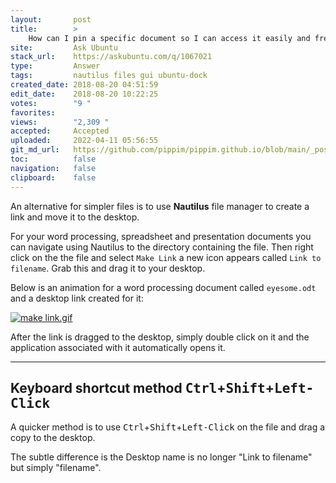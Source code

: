```yaml
---
layout:       post
title:        >
    How can I pin a specific document so I can access it easily and frequently?
site:         Ask Ubuntu
stack_url:    https://askubuntu.com/q/1067021
type:         Answer
tags:         nautilus files gui ubuntu-dock
created_date: 2018-08-20 04:51:59
edit_date:    2018-08-20 10:22:25
votes:        "9 "
favorites:    
views:        "2,309 "
accepted:     Accepted
uploaded:     2022-04-11 05:56:55
git_md_url:   https://github.com/pippim/pippim.github.io/blob/main/_posts/2018/2018-08-20-How-can-I-pin-a-specific-document-so-I-can-access-it-easily-and-frequently_.md
toc:          false
navigation:   false
clipboard:    false
---
```


An alternative for simpler files is to use **Nautilus** file manager to create a link and move it to the desktop.

For your word processing, spreadsheet and presentation documents you can navigate using Nautilus to the directory containing the file. Then right click on the the file and select `Make Link` a new icon appears called `Link to filename`. Grab this and drag it to your desktop.

Below is an animation for a word processing document called `eyesome.odt` and a desktop link created for it:

[![make link.gif][1]][1]

After the link is dragged to the desktop, simply double click on it and the application associated with it automatically opens it.


----------

## Keyboard shortcut method <kbd>Ctrl</kbd>+<kbd>Shift</kbd>+<kbd>Left-Click</kbd>

A quicker method is to use <kbd>Ctrl</kbd>+<kbd>Shift</kbd>+<kbd>Left-Click</kbd> on the file and drag a copy to the desktop.

The subtle difference is the Desktop name is no longer "Link to filename" but simply "filename".

  [1]: https://i.stack.imgur.com/6dx9E.gif

